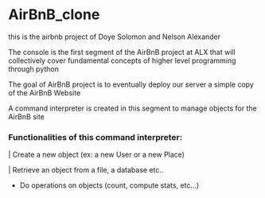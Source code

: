 # AirBnB_clone

this is the airbnb project of Doye Solomon and Nelson Alexander

The console is the first segment of the AirBnB project at ALX that will collectively cover fundamental concepts of higher level programming through python

The goal of AirBnB project is to eventually deploy our server a simple copy of the AirBnB Website

A command interpreter is created in this segment to manage objects for the AirBnB site

### Functionalities of this command interpreter:

|  Create a new object (ex: a new User or a new Place)

|  Retrieve an object from a file, a database etc..

*  Do operations on objects (count, compute stats, etc...)

